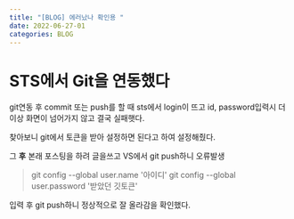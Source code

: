 ```yaml
---
title: "[BLOG] 에러났나 확인용 "
date: 2022-06-27-01
categories: BLOG
---
```


# STS에서 Git을 연동했다
git연동 후 commit 또는 push를 할 때 sts에서 login이 뜨고 
id, password입력시 더이상 화면이 넘어가지 않고 결국 실패햇다.

찾아보니 git에서 토큰을 받아 설정하면 된다고 하여 설정해줬다.

그 **후** 본래 포스팅을 하려 글을쓰고 VS에서 git push하니 오류발생
>git config --global user.name '아이디'
>git config --global user.password '받았던 깃토큰'

입력 후 git push하니 정상적으로 잘 올라감을 확인했다.